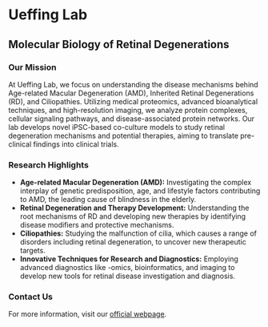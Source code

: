 # Ueffing Lab

## Molecular Biology of Retinal Degenerations
### Our Mission
At Ueffing Lab, we focus on understanding the disease mechanisms behind Age-related Macular Degeneration (AMD), Inherited Retinal Degenerations (RD), and Ciliopathies. Utilizing medical proteomics, advanced bioanalytical techniques, and high-resolution imaging, we analyze protein complexes, cellular signaling pathways, and disease-associated protein networks. Our lab develops novel iPSC-based co-culture models to study retinal degeneration mechanisms and potential therapies, aiming to translate pre-clinical findings into clinical trials.

### Research Highlights
- **Age-related Macular Degeneration (AMD):** Investigating the complex interplay of genetic predisposition, age, and lifestyle factors contributing to AMD, the leading cause of blindness in the elderly.
- **Retinal Degeneration and Therapy Development:** Understanding the root mechanisms of RD and developing new therapies by identifying disease modifiers and protective mechanisms.
- **Ciliopathies:** Studying the malfunction of cilia, which causes a range of disorders including retinal degeneration, to uncover new therapeutic targets.
- **Innovative Techniques for Research and Diagnostics:** Employing advanced diagnostics like -omics, bioinformatics, and imaging to develop new tools for retinal disease investigation and diagnosis.

### Contact Us
For more information, visit our [official webpage](https://www.eye-tuebingen.de/labs/main-labs/ueffing-lab).

